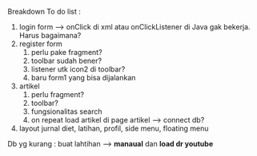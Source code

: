 Breakdown To do list :

1. login form --> onClick di xml atau onClickListener di Java gak bekerja. Harus bagaimana?
2. register form
	1. perlu pake fragment?
	2. toolbar sudah bener?
	3. listener utk icon2 di toolbar?
	4. baru form1 yang bisa dijalankan
4. artikel
	1. perlu fragment?
	2. toolbar?
	3. fungsionalitas search
	4. on repeat load artikel di page artikel --> connect db?
5. layout jurnal diet, latihan, profil, side menu, floating menu

Db yg kurang :
buat lahtihan --> **manaual** dan **load dr youtube**